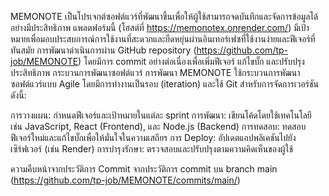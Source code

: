 
MEMONOTE เป็นโปรเจกต์ซอฟต์แวร์ที่พัฒนาขึ้นเพื่อให้ผู้ใช้สามารถจดบันทึกและจัดการข้อมูลได้อย่างมีประสิทธิภาพ แพลตฟอร์มนี้ (โฮสต์ที่ https://memonotex.onrender.com/) มีเป้าหมายเพื่อมอบประสบการณ์การใช้งานที่สะดวกและยืดหยุ่นผ่านอินเทอร์เฟซที่ใช้งานง่ายและฟีเจอร์ที่ทันสมัย การพัฒนาดำเนินการผ่าน GitHub repository (https://github.com/tp-job/MEMONOTE) โดยมีการ commit อย่างต่อเนื่องเพื่อเพิ่มฟีเจอร์ แก้ไขบั๊ก และปรับปรุงประสิทธิภาพ
กระบวนการพัฒนาซอฟต์แวร์
การพัฒนา MEMONOTE ใช้กระบวนการพัฒนาซอฟต์แวร์แบบ Agile โดยมีการทำงานเป็นรอบ (iteration) และใช้ Git สำหรับการจัดการเวอร์ชัน ดังนี้:

การวางแผน: กำหนดฟีเจอร์และเป้าหมายในแต่ละ sprint
การพัฒนา: เขียนโค้ดโดยใช้เทคโนโลยี เช่น JavaScript, React (Frontend), และ Node.js (Backend)
การทดสอบ: ทดสอบฟีเจอร์ใหม่และแก้ไขบั๊กเพื่อให้มั่นใจในความเสถียร
การ Deploy: อัปเดตแอปพลิเคชันไปยังเซิร์ฟเวอร์ (เช่น Render)
การบำรุงรักษา: ตรวจสอบและปรับปรุงตามความคิดเห็นของผู้ใช้

ความคืบหน้าจากประวัติการ Commit
จากประวัติการ commit บน branch main (https://github.com/tp-job/MEMONOTE/commits/main/)